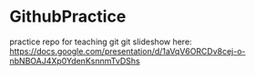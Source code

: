 # GithubPractice
practice repo for teaching git
git slideshow here: https://docs.google.com/presentation/d/1aVqV6ORCDv8cej-o-nbNBOAJ4Xp0YdenKsnnmTvDShs

